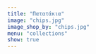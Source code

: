 ```yaml
---
title: "Πατατάκια"
image: "chips.jpg"
image_shop_by: "chips.jpg"
menu: "collections"
show: true
---
```



